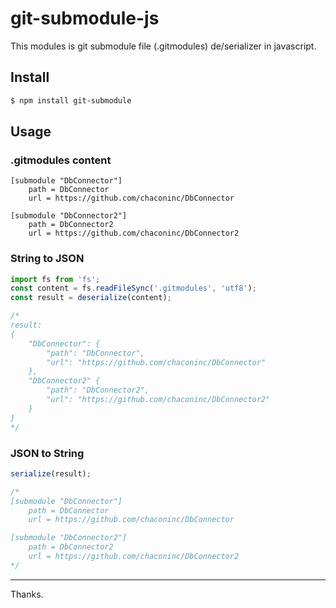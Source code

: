 # git-submodule-js

This modules is git submodule file (.gitmodules) de/serializer in javascript.

## Install

```sh
$ npm install git-submodule
```

## Usage

### .gitmodules content
```
[submodule "DbConnector"]
	path = DbConnector
	url = https://github.com/chaconinc/DbConnector

[submodule "DbConnector2"]
	path = DbConnector2
	url = https://github.com/chaconinc/DbConnector2
```

### String to JSON

```typescript
import fs from 'fs';
const content = fs.readFileSync('.gitmodules', 'utf8');
const result = deserialize(content);

/*
result:
{
	"DbConnector": {
		"path": "DbConnector",
		"url": "https://github.com/chaconinc/DbConnector"
	},
	"DbConnector2" {
		"path": "DbConnector2",
		"url": "https://github.com/chaconinc/DbConnector2"
	}
}
*/
```

### JSON to String

```typescript
serialize(result);

/*
[submodule "DbConnector"]
	path = DbConnector
	url = https://github.com/chaconinc/DbConnector

[submodule "DbConnector2"]
	path = DbConnector2
	url = https://github.com/chaconinc/DbConnector2
*/
```

---

Thanks.
